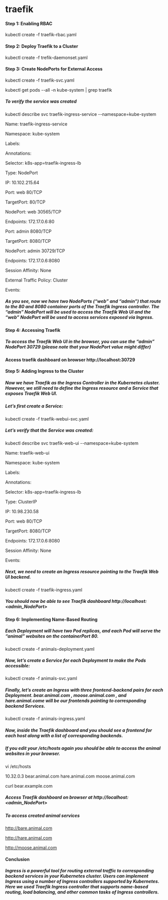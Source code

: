 # traefik

#### Step 1: Enabling RBAC

kubectl create -f traefik-rbac.yaml

#### Step 2: Deploy Traefik to a Cluster

kubectl create -f trefik-daemonset.yaml

#### Step 3: Create NodePorts for External Access

kubectl create -f traefik-svc.yaml

kubectl get pods --all -n kube-system | grep traefik

##### To verify the service was created

kubectl describe svc traefik-ingress-service --namespace=kube-system

Name:                     traefik-ingress-service

Namespace:                kube-system

Labels:                   <none>

Annotations:              <none>

Selector:                 k8s-app=traefik-ingress-lb

Type:                     NodePort

IP:                       10.102.215.64

Port:                     web  80/TCP

TargetPort:               80/TCP

NodePort:                 web  30565/TCP

Endpoints:                172.17.0.6:80

Port:                     admin  8080/TCP

TargetPort:               8080/TCP

NodePort:                 admin  30729/TCP

Endpoints:                172.17.0.6:8080

Session Affinity:         None

External Traffic Policy:  Cluster

Events:                   <none>
  
##### As you see, now we have two NodePorts (“web” and “admin”) that route to the 80 and 8080 container ports of the Traefik Ingress controller. The “admin” NodePort will be used to access the Traefik Web UI and the “web” NodePort will be used to access services exposed via Ingress.

#### Step 4: Accessing Traefik

##### To access the Traefik Web UI in the browser, you can use the “admin” NodePort 30729 (please note that your NodePort value might differ)  

#### Access traefik dashboard on browser http://localhost:30729

#### Step 5: Adding Ingress to the Cluster

##### Now we have Traefik as the Ingress Controller in the Kubernetes cluster. However, we still need to define the Ingress resource and a Service that exposes Traefik Web UI.

##### Let’s first create a Service:

kubectl create -f traefik-webui-svc.yaml

##### Let’s verify that the Service was created:


kubectl describe svc traefik-web-ui --namespace=kube-system

Name:              traefik-web-ui

Namespace:         kube-system

Labels:            <none>

Annotations:       <none>

Selector:          k8s-app=traefik-ingress-lb

Type:              ClusterIP

IP:                10.98.230.58

Port:              web  80/TCP

TargetPort:        8080/TCP

Endpoints:         172.17.0.6:8080

Session Affinity:  None

Events:            <none>

##### Next, we need to create an Ingress resource pointing to the Traefik Web UI backend.

kubectl create -f traefik-ingress.yaml  

##### You should now be able to see Traefik dashboard http://localhost:<admin_NodePort>
  
#### Step 6: Implementing Name-Based Routing  

##### Each Deployment will have two Pod replicas, and each Pod will serve the “animal” websites on the containerPort 80.

kubectl create -f animals-deployment.yaml

##### Now, let’s create a Service for each Deployment to make the Pods accessible:

kubectl create -f animals-svc.yaml

##### Finally, let’s create an Ingress with three frontend-backend pairs for each Deployment. bear.animal.com , moose.animal.com , and hare.animal.come will be our frontends pointing to corresponding backend Services.

kubectl create -f animals-ingress.yaml

##### Now, inside the Traefik dashboard and you should see a frontend for each host along with a list of corresponding backends.

##### If you edit your /etc/hosts again you should be able to access the animal websites in your browser.

vi /etc/hosts

10.32.0.3 bear.animal.com hare.animal.com moose.animal.com



curl bear.example.com

<!DOCTYPE html>
<html>
<head>
        <title>Bear</title>
<style>
body {background-image: url("img/bear.jpg");}

</style>
</head>
<body>

</body>
</html>

##### Access Traefik dashboard on browser at http://localhost:<admin_NodePort> 

##### To access created animal services 

http://bare.animal.com

http://hare.animal.com

http://moose.animal.com

#### Conclusion

##### Ingress is a powerful tool for routing external traffic to corresponding backend services in your Kubernetes cluster. Users can implement Ingress using a number of Ingress controllers supported by Kubernetes. Here we used Traefik Ingress controller that supports name-based routing, load balancing, and other common tasks of Ingress controllers. 


